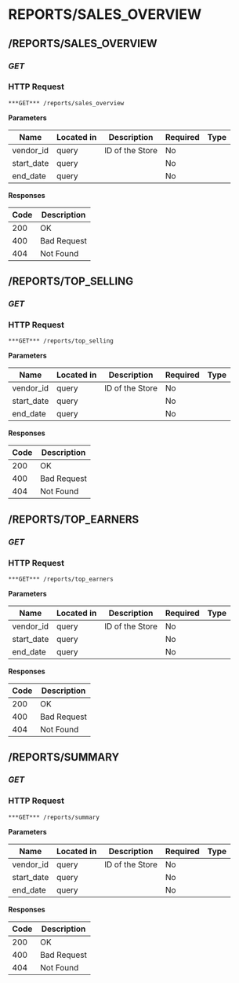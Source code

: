 # REPORTS/SALES_OVERVIEW
## /REPORTS/SALES_OVERVIEW
### ***GET*** 

### HTTP Request 
`***GET*** /reports/sales_overview` 

**Parameters**

| Name | Located in | Description | Required | Type |
| ---- | ---------- | ----------- | -------- | ---- |
| vendor_id | query | ID of the Store | No |  |
| start_date | query |  | No |  |
| end_date | query |  | No |  |

**Responses**

| Code | Description |
| ---- | ----------- |
| 200 | OK |
| 400 | Bad Request |
| 404 | Not Found |

## /REPORTS/TOP_SELLING
### ***GET*** 

### HTTP Request 
`***GET*** /reports/top_selling` 

**Parameters**

| Name | Located in | Description | Required | Type |
| ---- | ---------- | ----------- | -------- | ---- |
| vendor_id | query | ID of the Store | No |  |
| start_date | query |  | No |  |
| end_date | query |  | No |  |

**Responses**

| Code | Description |
| ---- | ----------- |
| 200 | OK |
| 400 | Bad Request |
| 404 | Not Found |

## /REPORTS/TOP_EARNERS
### ***GET*** 

### HTTP Request 
`***GET*** /reports/top_earners` 

**Parameters**

| Name | Located in | Description | Required | Type |
| ---- | ---------- | ----------- | -------- | ---- |
| vendor_id | query | ID of the Store | No |  |
| start_date | query |  | No |  |
| end_date | query |  | No |  |

**Responses**

| Code | Description |
| ---- | ----------- |
| 200 | OK |
| 400 | Bad Request |
| 404 | Not Found |

## /REPORTS/SUMMARY
### ***GET*** 

### HTTP Request 
`***GET*** /reports/summary` 

**Parameters**

| Name | Located in | Description | Required | Type |
| ---- | ---------- | ----------- | -------- | ---- |
| vendor_id | query | ID of the Store | No |  |
| start_date | query |  | No |  |
| end_date | query |  | No |  |

**Responses**

| Code | Description |
| ---- | ----------- |
| 200 | OK |
| 400 | Bad Request |
| 404 | Not Found |

<!-- Converted with the swagger-to-slate https://github.com/lavkumarv/swagger-to-slate -->
